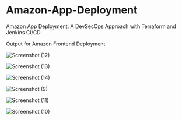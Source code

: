 # Amazon-App-Deployment
Amazon App Deployment: A DevSecOps Approach with Terraform and Jenkins CI/CD

Output for Amazon Frontend Deployment

![Screenshot (12)](https://github.com/samleti-balaji/Amazon-App-Deployment/assets/117742347/1e7c303f-5c2a-4ca4-962b-1ad5e6d14e3d)



![Screenshot (13)](https://github.com/samleti-balaji/Amazon-App-Deployment/assets/117742347/eeb35f78-f54b-45bd-bab8-c773133892c1)


![Screenshot (14)](https://github.com/samleti-balaji/Amazon-App-Deployment/assets/117742347/e6595692-a15d-4b14-8f79-41b78e645e8d)


![Screenshot (9)](https://github.com/samleti-balaji/Amazon-App-Deployment/assets/117742347/23d9c1e9-0431-4f46-b191-ee56e7c9fd65)


![Screenshot (11)](https://github.com/samleti-balaji/Amazon-App-Deployment/assets/117742347/120eb4cb-8549-4525-beaa-1a63aeab967b)


![Screenshot (10)](https://github.com/samleti-balaji/Amazon-App-Deployment/assets/117742347/1ffa68c8-b4ad-4bb9-be67-e01e1967da44)
